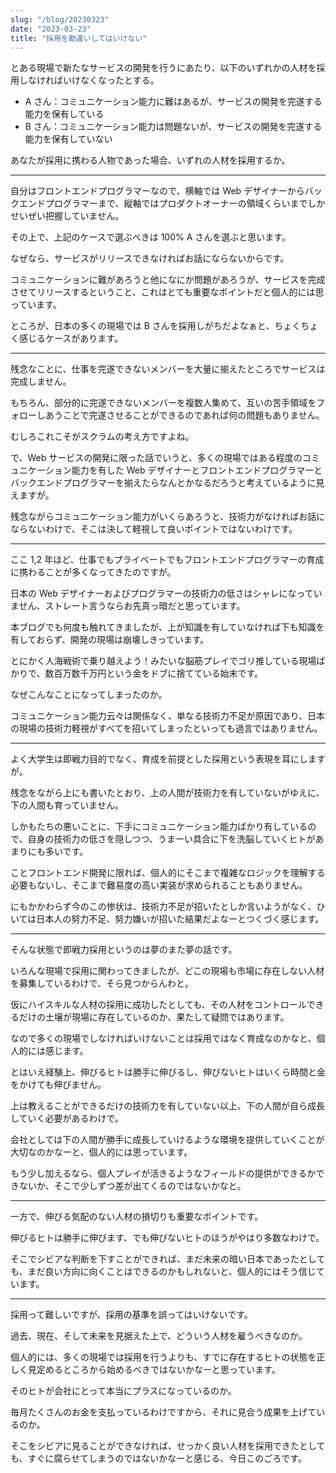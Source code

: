 ```yaml
---
slug: "/blog/20230323"
date: "2023-03-23"
title: "採用を勘違いしてはいけない"
---
```


とある現場で新たなサービスの開発を行うにあたり、以下のいずれかの人材を採用しなければいけなくなったとする。

- A さん：コミュニケーション能力に難はあるが、サービスの開発を完遂する能力を保有している
- B さん：コミュニケーション能力は問題ないが、サービスの開発を完遂する能力を保有していない

あなたが採用に携わる人物であった場合、いずれの人材を採用するか。

---

自分はフロントエンドプログラマーなので、横軸では Web デザイナーからバックエンドプログラマーまで、縦軸ではプロダクトオーナーの領域くらいまでしかせいぜい把握していません。

その上で、上記のケースで選ぶべきは 100% A さんを選ぶと思います。

なぜなら、サービスがリリースできなければお話にならないからです。

コミュニケーションに難があろうと他になにか問題があろうが、サービスを完成させてリリースするということ、これはとても重要なポイントだと個人的には思っています。

ところが、日本の多くの現場では B さんを採用しがちだよなぁと、ちょくちょく感じるケースがあります。

---

残念なことに、仕事を完遂できないメンバーを大量に揃えたところでサービスは完成しません。

もちろん、部分的に完遂できないメンバーを複数人集めて、互いの苦手領域をフォローしあうことで完遂させることができるのであれば何の問題もありません。

むしろこれこそがスクラムの考え方ですよね。

で、Web サービスの開発に限った話でいうと、多くの現場ではある程度のコミュニケーション能力を有した Web デザイナーとフロントエンドプログラマーとバックエンドプログラマーを揃えたらなんとかなるだろうと考えているように見えますが。

残念ながらコミュニケーション能力がいくらあろうと、技術力がなければお話にならないわけで、そこは決して軽視して良いポイントではないわけです。

---

ここ 1,2 年ほど、仕事でもプライベートでもフロントエンドプログラマーの育成に携わることが多くなってきたのですが。

日本の Web デザイナーおよびプログラマーの技術力の低さはシャレになっていません、ストレート言うならお先真っ暗だと思っています。

本ブログでも何度も触れてきましたが、上が知識を有していなければ下も知識を有しておらず、開発の現場は崩壊しきっています。

とにかく人海戦術で乗り越えよう！みたいな脳筋プレイでゴリ推している現場ばかりで、数百万数千万円という金をドブに捨てている始末です。

なぜこんなことになってしまったのか。

コミュニケーション能力云々は関係なく、単なる技術力不足が原因であり、日本の現場の技術力軽視がすべてを招いてしまったといっても過言ではありません。

---

よく大学生は即戦力目的でなく、育成を前提とした採用という表現を耳にしますが。

残念をながら上にも書いたとおり、上の人間が技術力を有していないがゆえに、下の人間も育っていません。

しかもたちの悪いことに、下手にコミュニケーション能力ばかり有しているので、自身の技術力の低さを隠しつつ、うまーい具合に下を洗脳していくヒトがあまりにも多いです。

ことフロントエンド開発に限れば、個人的にそこまで複雑なロジックを理解する必要もないし、そこまで難易度の高い実装が求められることもありません。

にもかかわらず今のこの惨状は、技術力不足が招いたとしか言いようがなく、ひいては日本人の努力不足、努力嫌いが招いた結果だよなーとつくづく感じます。

---

そんな状態で即戦力採用というのは夢のまた夢の話です。

いろんな現場で採用に関わってきましたが、どこの現場も市場に存在しない人材を募集しているわけで、そら見つからんわと。

仮にハイスキルな人材の採用に成功したとしても、その人材をコントロールできるだけの土壌が現場に存在しているのか、果たして疑問ではあります。

なので多くの現場でしなければいけないことは採用ではなく育成なのかなと、個人的には感じます。

とはいえ経験上、伸びるヒトは勝手に伸びるし、伸びないヒトはいくら時間と金をかけても伸びません。

上は教えることができるだけの技術力を有していない以上、下の人間が自ら成長していく必要があるわけで。

会社としては下の人間が勝手に成長していけるような環境を提供していくことが大切なのかなーと、個人的には思っています。

もう少し加えるなら、個人プレイが活きるようなフィールドの提供ができるかできないか、そこで少しずつ差が出てくるのではないかなと。

---

一方で、伸びる気配のない人材の損切りも重要なポイントです。

伸びるヒトは勝手に伸びます、でも伸びないヒトのほうがやはり多数なわけで。

そこでシビアな判断を下すことができれば、まだ未来の暗い日本であったとしても、まだ良い方向に向くことはできるのかもしれないと、個人的にはそう信じています。

---

採用って難しいですが、採用の基準を誤ってはいけないです。

過去、現在、そして未来を見据えた上で、どういう人材を雇うべきなのか。

個人的には、多くの現場では採用を行うよりも、すでに存在するヒトの状態を正しく見定めるところから始めるべきではないかなーと思っています。

そのヒトが会社にとって本当にプラスになっているのか。

毎月たくさんのお金を支払っているわけですから、それに見合う成果を上げているのか。

そこをシビアに見ることができなければ、せっかく良い人材を採用できたとしても、すぐに腐らせてしまうのではないかなーと感じる、今日このごろです。
